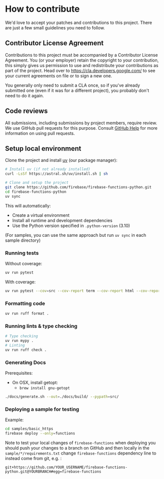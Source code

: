 # How to contribute

We'd love to accept your patches and contributions to this project. There are
just a few small guidelines you need to follow.

## Contributor License Agreement

Contributions to this project must be accompanied by a Contributor License
Agreement. You (or your employer) retain the copyright to your contribution,
this simply gives us permission to use and redistribute your contributions as
part of the project. Head over to <https://cla.developers.google.com/> to see
your current agreements on file or to sign a new one.

You generally only need to submit a CLA once, so if you've already submitted one
(even if it was for a different project), you probably don't need to do it
again.

## Code reviews

All submissions, including submissions by project members, require review. We
use GitHub pull requests for this purpose. Consult [GitHub Help] for more
information on using pull requests.

## Setup local environment

Clone the project and install [uv](https://github.com/astral-sh/uv) (our package manager):

```sh
# Install uv (if not already installed)
curl -LsSf https://astral.sh/uv/install.sh | sh

# Clone and setup the project
git clone https://github.com/firebase/firebase-functions-python.git
cd firebase-functions-python
uv sync
```

This will automatically:
- Create a virtual environment
- Install all runtime and development dependencies
- Use the Python version specified in `.python-version` (3.10)

(For samples, you can use the same approach but run `uv sync` in each sample directory)

### Running tests

Without coverage:
```bash
uv run pytest
```

With coverage:
```bash
uv run pytest --cov=src --cov-report term --cov-report html --cov-report xml -vv
```

### Formatting code

```bash
uv run ruff format .
```

### Running lints & type checking

```bash
# Type checking
uv run mypy .
# Linting
uv run ruff check .
```

### Generating Docs

Prerequisites:
  - On OSX, install getopt:
    -  `brew install gnu-getopt`

```sh
./docs/generate.sh --out=./docs/build/ --pypath=src/
```

### Deploying a sample for testing

Example:

```sh
cd samples/basic_https
firebase deploy --only=functions
```

Note to test your local changes of `firebase-functions` when deploying you should push your changes to a branch on GitHub and then locally in the `sample/*/requirements.txt` change `firebase-functions` dependency line to instead come from git, e.g. :

```
git+https://github.com/YOUR_USERNAME/firebase-functions-python.git@YOURBRANCH#egg=firebase-functions
```

[github help]: https://help.github.com/articles/about-pull-requests/